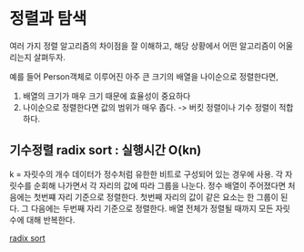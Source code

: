 # 정렬과 탐색

여러 가지 정렬 알고리즘의 차이점을 잘 이해하고, 해당 상황에서 어떤 알고리즘이 어울리는지 살펴두자.

예를 들어 Person객체로 이루어진 아주 큰 크기의 배열을 나이순으로 정렬한다면,
1. 배열의 크기가 매우 크기 때문에 효율성이 중요하다
2. 나이순으로 정렬한다면 값의 범위가 매우 좁다.
-> 버킷 정렬이나 기수 정렬이 적합하다.

## 기수정렬 radix sort : 실행시간 O(kn)
k = 자릿수의 개수
데이터가 정수처럼 유한한 비트로 구성되어 있는 경우에 사용. 각 자릿수를 순회해 나가면서 각 자리의 값에 따라 그룹을 나눈다. 정수 배열이 주어졌다면 처음에는 첫번쨰 자리 기준으로 정렬한다. 첫번째 자리의 값이 같은 요소는 한 그룹이 된다. 그 다음에는 두번째 자리 기준으로 정렬한다. 배열 전체가 정렬될 때까지 모든 자릿수에 대해 반복한다. 

[radix sort](https://www.geeksforgeeks.org/radix-sort/)